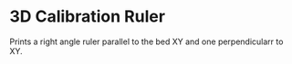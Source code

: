 # 3D Calibration Ruler

Prints a right angle ruler parallel to the bed XY  and one perpendicularr to XY.
